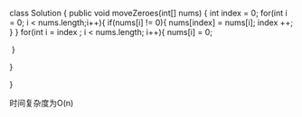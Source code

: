 class Solution {
    public void moveZeroes(int[] nums) {
        int index = 0;
        for(int i = 0; i < nums.length;i++){
            if(nums[i] != 0){
                nums[index] = nums[i];
                index ++;
        }
    }
        for(int i = index ; i < nums.length; i++){
            nums[i] = 0;

​       }

   }

}



时间复杂度为O(n)